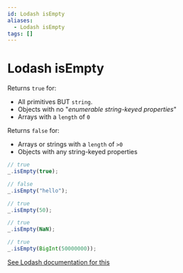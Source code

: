 ```yaml
---
id: Lodash isEmpty
aliases:
  - Lodash isEmpty
tags: []
---
```


# Lodash isEmpty

Returns `true` for:

- All primitives BUT `string`.
- Objects with no "_enumerable string-keyed properties_"
- Arrays with a `length` of `0`

Returns `false` for:

- Arrays or strings with a `length` of `>0`
- Objects with any string-keyed properties

```js
// true
_.isEmpty(true);

// false
_.isEmpty("hello");

// true
_.isEmpty(50);

// true
_.isEmpty(NaN);

// true
_.isEmpty(BigInt(50000000));
```

[See Lodash documentation for this](https://lodash.com/docs/4.17.15#isEmpty)
